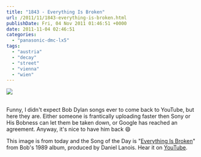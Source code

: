 ```yaml
---
title: "1843 - Everything Is Broken"
url: /2011/11/1843-everything-is-broken.html
publishDate: Fri, 04 Nov 2011 01:46:51 +0000
date: 2011-11-04 02:46:51
categories: 
  - "panasonic-dmc-lx5"
tags: 
  - "austria"
  - "decay"
  - "street"
  - "vienna"
  - "wien"
---
```

<div class="container">
<div class="center"><a target="_blank" href="https://d25zfm9zpd7gm5.cloudfront.net/1200x1200/2011/20111103_090140_ps.jpg"><img src="https://d25zfm9zpd7gm5.cloudfront.net/0600x0600/2011/20111103_090140_ps.jpg" /></a></div>
</div>
<br />

Funny, I didn't expect Bob Dylan songs ever to come back to YouTube, but here they are. Either someone is frantically uploading faster then Sony or His Bobness can let them be taken down, or Google has reached an agreement. Anyway, it's nice to have him back 😄

 This image is from today and the Song of the Day is "<a href="http://www.lyricsmode.com/lyrics/b/bob_dylan/everything_is_broken.html" target="_blank">Everything Is Broken</a>" from Bob's 1989 album, produced by Daniel Lanois. Hear it on <a href="http://www.youtube.com/watch?v=09KIilyePHQ" target="_blank">YouTube</a>.

